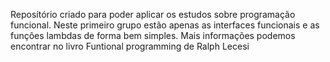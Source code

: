 Reposítório criado para poder aplicar os estudos sobre programação funcional. Neste primeiro grupo estão apenas as interfaces funcionais e as funções lambdas de forma bem simples. Mais informações podemos encontrar no livro Funtional programming de Ralph Lecesi
